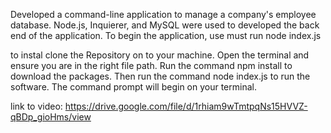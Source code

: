 Developed a command-line application to manage a company's employee database. Node.js, Inquierer, and MySQL were used to developed the back end of the application. To begin the application, use must run node index.js

to instal clone the Repository on to your machine. Open the terminal and ensure you are in the right file path. Run the command npm install to download the packages. Then run the command node index.js to run the software. The command prompt will begin on your terminal.


link to video:
https://drive.google.com/file/d/1rhiam9wTmtpqNs15HVVZ-qBDp_gioHms/view







